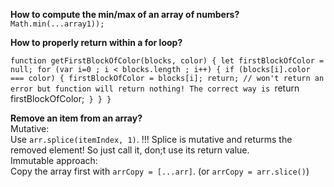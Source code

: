 **How to compute the min/max of an array of numbers?**  
`Math.min(...array1));` 

**How to properly return within a for loop?** 

  `function getFirstBlockOfColor(blocks, color) {
    let firstBlockOfColor = null;
    for (var i=0 ; i < blocks.length ; i++) {
      if (blocks[i].color === color) {
        firstBlockOfColor = blocks[i];
        return; // won't return an error but function will return nothing! The correct way is `return firstBlockOfColor;`
      }
    }
  }`
 
**Remove an item from an array?**  
Mutative:  
Use `arr.splice(itemIndex, 1)`. !!! Splice is mutative and returms the removed element! So just call it, don;t use its return value.  
Immutable approach:  
Copy the array first with `arrCopy = [...arr]`. (or `arrCopy = arr.slice()`)
